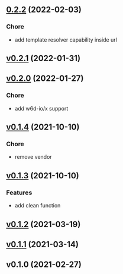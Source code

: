 
<a name="0.2.2"></a>
## [0.2.2](https://gitlab.w6d.io/w6d/projectmgt/-/compare/v0.2.1...0.2.2) (2022-02-03)

### Chore

* add template resolver capability inside url


<a name="v0.2.1"></a>
## [v0.2.1](https://gitlab.w6d.io/w6d/projectmgt/-/compare/v0.2.0...v0.2.1) (2022-01-31)


<a name="v0.2.0"></a>
## [v0.2.0](https://gitlab.w6d.io/w6d/projectmgt/-/compare/v0.1.4...v0.2.0) (2022-01-27)

### Chore

* add w6d-io/x support


<a name="v0.1.4"></a>
## [v0.1.4](https://gitlab.w6d.io/w6d/projectmgt/-/compare/v0.1.3...v0.1.4) (2021-10-10)

### Chore

* remove vendor


<a name="v0.1.3"></a>
## [v0.1.3](https://gitlab.w6d.io/w6d/projectmgt/-/compare/v0.1.2...v0.1.3) (2021-10-10)

### Features

* add clean function


<a name="v0.1.2"></a>
## [v0.1.2](https://gitlab.w6d.io/w6d/projectmgt/-/compare/v0.1.1...v0.1.2) (2021-03-19)


<a name="v0.1.1"></a>
## [v0.1.1](https://gitlab.w6d.io/w6d/projectmgt/-/compare/v0.1.0...v0.1.1) (2021-03-14)


<a name="v0.1.0"></a>
## v0.1.0 (2021-02-27)


